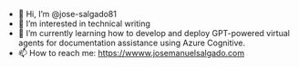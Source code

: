 - 👋 Hi, I’m @jose-salgado81
- 👀 I’m interested in technical writing
- 🌱 I’m currently learning how to develop and deploy GPT-powered virtual agents for documentation assistance using Azure Cognitive.
- 📫 How to reach me: https://wwww.josemanuelsalgado.com

<!---
jose-salgado81/jose-salgado81 is a ✨ special ✨ repository because its `README.md` (this file) appears on your GitHub profile.
You can click the Preview link to take a look at your changes.
--->
